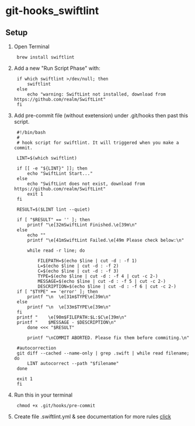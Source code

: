 # git-hooks_swiftlint

## Setup
1. Open Terminal

        brew install swiftlint 
2. Add a new "Run Script Phase" with:

        if which swiftlint >/dev/null; then
            swiftlint
        else
            echo "warning: SwiftLint not installed, download from https://github.com/realm/SwiftLint"
        fi
3. Add pre-commit file (without exetension) under .git/hooks then past this script.

        #!/bin/bash
        #
        # hook script for swiftlint. It will triggered when you make a commit.

        LINT=$(which swiftlint)

        if [[ -e "${LINT}" ]]; then
	        echo "SwiftLint Start..."
        else
	        echo "SwiftLint does not exist, download from https://github.com/realm/SwiftLint"
	        exit 1
        fi

        RESULT=$($LINT lint --quiet)

        if [ "$RESULT" == '' ]; then
	        printf "\e[32mSwiftLint Finished.\e[39m\n"
        else
	        echo ""
	        printf "\e[41mSwiftLint Failed.\e[49m Please check below:\n"

	        while read -r line; do

		        FILEPATH=$(echo $line | cut -d : -f 1)
		        L=$(echo $line | cut -d : -f 2)
		        C=$(echo $line | cut -d : -f 3)
		        TYPE=$(echo $line | cut -d : -f 4 | cut -c 2-)
		        MESSAGE=$(echo $line | cut -d : -f 5 | cut -c 2-)
		        DESCRIPTION=$(echo $line | cut -d : -f 6 | cut -c 2-)
		if [ "$TYPE" == 'error' ]; then
			printf "\n  \e[31m$TYPE\e[39m\n"
		else
			printf "\n  \e[33m$TYPE\e[39m\n"
		fi
		printf "    \e[90m$FILEPATH:$L:$C\e[39m\n"
		printf "    $MESSAGE - $DESCRIPTION\n"
	        done <<< "$RESULT"

	        printf "\nCOMMIT ABORTED. Please fix them before commiting.\n"
		
		#autocorrection 
		git diff --cached --name-only | grep .swift | while read filename; do
			LINT autocorrect --path "$filename"
		done
	        
		exit 1
        fi
4. Run this in your terminal

        chmod +x .git/hooks/pre-commit
4. Create file .swiftlint.yml & see documentation for more rules [click](https://github.com/realm/SwiftLint)


    

